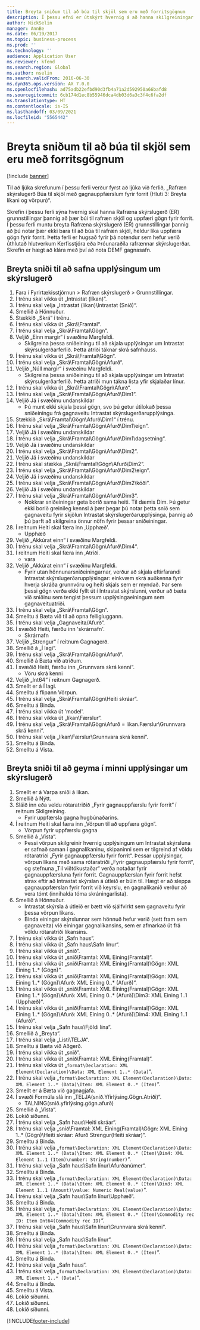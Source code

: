 ```yaml
---
title: Breyta sniðum til að búa til skjöl sem eru með forritsgögnum
description: Í þessu efni er útskýrt hvernig á að hanna skilgreiningar skýrslugerðar til að mynda rafrænt skjal og uppfæra forritsgögn.
author: NickSelin
manager: AnnBe
ms.date: 06/19/2017
ms.topic: business-process
ms.prod: ''
ms.technology: ''
audience: Application User
ms.reviewer: kfend
ms.search.region: Global
ms.author: nselin
ms.search.validFrom: 2016-06-30
ms.dyn365.ops.version: AX 7.0.0
ms.openlocfilehash: ad75adb22efbd90d3fb4a71a2d592950a66bafd8
ms.sourcegitcommit: 6cb174d1ec8b55946dca4db03d6a3c3f4c6fa2df
ms.translationtype: HT
ms.contentlocale: is-IS
ms.lasthandoff: 03/09/2021
ms.locfileid: "5565442"
---
```

# <a name="modify-formats-to-generate-documents-that-have-application-data"></a>Breyta sniðum til að búa til skjöl sem eru með forritsgögnum

[!include [banner](../../includes/banner.md)]

Til að ljúka skrefunum í þessu ferli verður fyrst að ljúka við ferlið, „Rafræn skýrslugerð Búa til skjöl með gagnauppfærslum fyrir forrit (Hluti 3: Breyta líkani og vörpun)“.

Skrefin í þessu ferli sýna hvernig skal hanna Rafræna skýrslugerð (ER) grunnstillingar þannig að þær búi til rafræn skjöl og uppfæri gögn fyrir forrit. Í þessu ferli muntu breyta Rafræna skýrslugerð (ER) grunnstillingar þannig að þú notar þær ekki bara til að búa til rafræn skjöl, heldur líka uppfæra gögn fyrir forrit. Þetta ferli er hugsað fyrir þá notendur sem hefur verið úthlutað hlutverkum Kerfisstjóra eða Þróunaraðila rafrænnar skýrslugerðar. Skrefin er hægt að klára með því að nota DEMF gagnasafn.


## <a name="modify-format-to-collect-details-of-reporting"></a>Breyta sniði til að safna upplýsingum um skýrslugerð
1. Fara í Fyrirtækisstjórnun > Rafræn skýrslugerð > Grunnstillingar.
2. Í trénu skal víkka út „Intrastat (líkan)“.
3. Í trénu skal velja „Intrastat (líkan)\Intrastat (Snið)“.
4. Smellið á Hönnuður.
5. Stækkið „Skrá“ í trénu.
6. Í trénu skal víkka út „Skrá\Framtal“.
7. Í trénu skal velja „Skrá\Framtal\Gögn“.
8. Veljið „Einn margir“ í svæðinu Margfeldi.
    * Skilgreina þessa sniðeiningu til að skjala upplýsingar um Intrastat skýrsulgerðarferlið. Þetta atriði táknar skrá safnhauss.  
9. Í trénu skal víkka út „Skrá\Framtal\Gögn“.
10. Í trénu skal velja „Skrá\Framtal\Gögn\Afurð“.
11. Veljið „Núll margir“ í svæðinu Margfeldi.
    * Skilgreina þessa sniðeiningu til að skjala upplýsingar um Intrastat skýrsulgerðarferlið. Þetta atriði mun tákna lista yfir skjalaðar línur.  
12. Í trénu skal víkka út „Skrá\Framtal\Gögn\Afurð“.
13. Í trénu skal velja „Skrá\Framtal\Gögn\Afurð\Dim1“.
14. Veljið Já í svæðinu undanskildar
    * Þú munt ekki skjala þessi gögn, svo þú getur útilokað þessa sniðeiningu frá gagnaveitu Intrastat skýrslugerðarupplýsinga.  
15. Stækkið „Skrá\Framtal\Gögn\Afurð\Dim1“ í trénu.
16. Í trénu skal velja „Skrá\Framtal\Gögn\Afurð\Dim1\eign“.
17. Veljið Já í svæðinu undanskildar
18. Í trénu skal velja „Skrá\Framtal\Gögn\Afurð\Dim1\dagsetning“.
19. Veljið Já í svæðinu undanskildar
20. Í trénu skal velja „Skrá\Framtal\Gögn\Afurð\Dim2“.
21. Veljið Já í svæðinu undanskildar
22. Í trénu skal stækka „Skrá\Framtal\Gögn\Afurð\Dim2“.
23. Í trénu skal velja „Skrá\Framtal\Gögn\Afurð\Dim2\eign“.
24. Veljið Já í svæðinu undanskildar
25. Í trénu skal velja „Skrá\Framtal\Gögn\Afurð\Dim2\kóði“.
26. Veljið Já í svæðinu undanskildar
27. Í trénu skal velja „Skrá\Framtal\Gögn\Afurð\Dim3“.
    * Nokkrar sniðeiningar geta borið sama heiti. Til dæmis Dim. Þú getur ekki borið greinileg kennsl á þær þegar þú notar þetta snið sem gagnaveitu fyrir skjölun Intrastat skýrslugerðarupplýsinga, þannig að þú þarft að skilgreina önnur nöfn fyrir þessar sniðeiningar.   
28. Í reitnum Heiti skal færa inn ‚Upphæð'.
    * Upphæð  
29. Veljið „Akkúrat einn“ í svæðinu Margfeldi.
30. Í trénu skal velja „Skrá\Framtal\Gögn\Afurð\Dim4“.
31. Í reitnum Heiti skal færa inn ‚Atriði.
    * vara  
32. Veljið „Akkúrat einn“ í svæðinu Margfeldi.
    * Fyrir utan hönnunarsniðeiningarnar, verður að skjala eftirfarandi Intrastat skýrslugerðarupplýsingar: einkvæm skrá auðkenna fyrir hverja skráða grunnvöru og heiti skjals sem er myndað. Þar sem þessi gögn verða ekki fyllt út í Intrastat skýrslunni, verður að bæta við sniðinu sem tengist þessum upplýsingaeiningum sem gagnaveituatriði.  
33. Í trénu skal velja „Skrá\Framtal\Gögn“.
34. Smelltu á Bæta við til að opna felligluggann.
35. Í trénu skal velja „Gagnaveita/Afurð“.
36. Í svæðið Heiti, færðu inn 'skrárnafn'.
    * Skrárnafn  
37. Veljið „Strengur“ í reitnum Gagnagerð.
38. Smellið á „Í lagi“.
39. Í trénu skal velja „Skrá\Framtal\Gögn\Afurð“.
40. Smellið á Bæta við atriðum.
41. Í svæðið Heiti, færðu inn „Grunnvara skrá kenni“.
    * Vöru skrá kenni  
42. Veljið „Int64“ í reitnum Gagnagerð.
43. Smellt er á Í lagi.
44. Smelltu á flipann Vörpun.
45. Í trénu skal velja „Skrá\Framtal\Gögn\Heiti skráar“.
46. Smelltu á Binda.
47. Í trénu skal víkka út 'model'.
48. Í trénu skal víkka út „líkan\Færslur“.
49. Í trénu skal velja „Skrá\Framtal\Gögn\Afurð =  líkan.Færslur\Grunnvara skrá kenni“.
50. Í trénu skal velja „líkan\Færslur\Grunnvara skrá kenni“.
51. Smelltu á Binda.
52. Smelltu á Vista.

## <a name="modify-format-to-memorize-details-of-reporting"></a>Breyta sniði til að geyma í minni upplýsingar um skýrslugerð

1. Smellt er á Varpa sniði á líkan.
2. Smellið á Nýtt.
3. Sláið inn eða veldu rótaratriðið „Fyrir gagnauppfærslu fyrir forrit“ í reitnum Skilgreining.
    * Fyrir uppfærsla gagna hugbúnaðarins.
4. Í reitnum Heiti skal færa inn „Vörpun til að uppfæra gögn“.
    * Vörpun fyrir uppfærslu gagna  
5. Smellið á „Vista“.
    * Þessi vörpun skilgreinir hvernig upplýsingum um Intrastat skýrsluna er safnað saman í gagnalíkaninu, skipaninni sem er tilgreind af völdu rótaratriði „Fyrir gagnauppfærslu fyrir forrit“. Þessar upplýsingar, vörpun líkans með sama rótaratriði „Fyrir gagnauppfærslu fyrir forrit“, og stefnuna „Til viðtökustaðar“ verða notaðar fyrir gagnauppfærsluna fyrir forrit. Gagnauppfærslan fyrir forrit hefst strax eftir að Intrastat skýrslan á útleið er búin til. Hægt er að sleppa gagnauppfærslan fyrir forrit við keyrslu, en gagnalíkanið verður að vera tómt (innihalda tóma skráningarlista).
6. Smellið á Hönnuður.
    * Intrastat skýrsla á útleið er bætt við sjálfvirkt sem gagnaveitu fyrir þessa vörpun líkans.  
    * Binda einingar skýrslunnar sem hönnuð hefur verið (sett fram sem gagnaveita) við einingar gagnalíkansins, sem er afmarkað út frá völdu rótaratriði líkansins.  
7. Í trénu skal víkka út „Safn haus“.
8. Í trénu skal víkka út „Safn haus\Safn línur“.
9. Í trénu skal víkka út „snið“.
10. Í trénu skal víkka út „snið\Framtal: XML Eining(Framtal)“.
11. Í trénu skal víkka út „snið\Framtal: XML Eining(Framtal)\Gögn: XML Eining 1..* (Gögn)“.
12. Í trénu skal víkka út „snið\Framtal: XML Eining(Framtal)\Gögn: XML Eining 1..* (Gögn)\Afurð: XML Eining 0..* (Afurð)“.
13. Í trénu skal víkka út „snið\Framtal: XML Eining(Framtal)\Gögn: XML Eining 1..* (Gögn)\Afurð: XML Eining 0..* (Afurð)\Dim3: XML Eining 1..1 (Upphæð)“.
14. Í trénu skal víkka út „snið\Framtal: XML Eining(Framtal)\Gögn: XML Eining 1..* (Gögn)\Afurð: XML Eining 0..* (Afurð)\Dim4: XML Eining 1..1 (Afurð)“.
15. Í trénu skal velja „Safn haus\Fjöldi lína“.
16. Smellið á „Breyta“.
17. Í trénu skal velja „Listi\TELJA“.
18. Smelltu á Bæta við Aðgerð.
19. Í trénu skal víkka út „snið“.
20. Í trénu skal víkka út „snið\Framtal: XML Eining(Framtal)“.
21. Í trénu skal víkka út „`format\Declaration: XML Element(Declaration)\Data: XML Element 1..* (Data)`“.
22. Í trénu skal velja „`format\Declaration: XML Element(Declaration)\Data: XML Element 1..* (Data)\Item: XML Element 0..* (Item)`“.
23. Smellt er á Bæta við gagnagjafa.
24. Í svæði Formúla slá inn „TELJA(snið.Yfirlýsing.Gögn.Atriði)“.
    * TALNING(snið.yfirlýsing.gögn.afurð)  
25. Smellið á „Vista“.
26. Lokið síðunni.
27. Í trénu skal velja „Safn haus\Heiti skráar“.
28. Í trénu skal velja „snið\Framtal: XML Eining(Framtal)\Gögn: XML Eining 1..* (Gögn)\Heiti skráar: Afurð Strengur(Heiti skráar)“.
29. Smelltu á Binda.
30. Í trénu skal velja „`format\Declaration: XML Element(Declaration)\Data: XML Element 1..* (Data)\Item: XML Element 0..* (Item)\Dim4: XML Element 1..1 (Item)\number: String(number)`“.
31. Í trénu skal velja „Safn haus\Safn línur\Afurðanúmer“.
32. Smelltu á Binda.
33. Í trénu skal velja „`format\Declaration: XML Element(Declaration)\Data: XML Element 1..* (Data)\Item: XML Element 0..* (Item)\Dim3: XML Element 1..1 (Amount)\value: Numeric Real(value)`“.
34. Í trénu skal velja „Safn haus\Safn línur\Upphæð“.
35. Smelltu á Binda.
36. Í trénu skal velja „`format\Declaration: XML Element(Declaration)\Data: XML Element 1..* (Data)\Item: XML Element 0..* (Item)\Commodity rec ID: Item Int64(Commodity rec ID)`“.
37. Í trénu skal velja „Safn haus\Safn línur\Grunnvara skrá kenni“.
38. Smelltu á Binda.
39. Í trénu skal velja „Safn haus\Safn línur“.
40. Í trénu skal velja „`format\Declaration: XML Element(Declaration)\Data: XML Element 1..* (Data)\Item: XML Element 0..* (Item)`“.
41. Smelltu á Binda.
42. Í trénu skal velja „Safn haus“.
43. Í trénu skal velja „`format\Declaration: XML Element(Declaration)\Data: XML Element 1..* (Data)`“.
44. Smelltu á Binda.
45. Smelltu á Vista.
46. Lokið síðunni.
47. Lokið síðunni.
48. Lokið síðunni.


[!INCLUDE[footer-include](../../../../includes/footer-banner.md)]